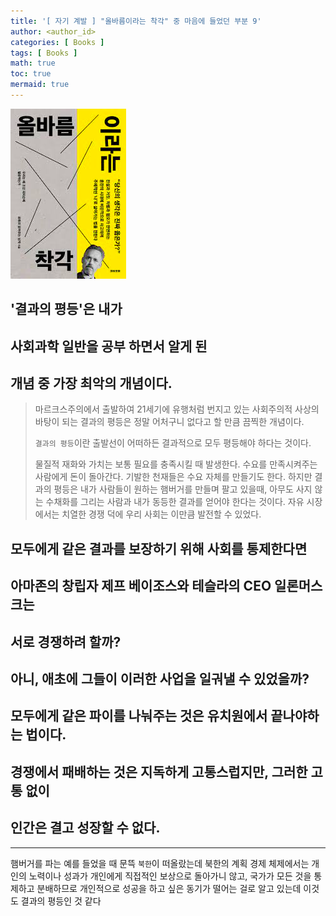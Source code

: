 ```yaml
---
title: '[ 자기 계발 ] "올바름이라는 착각" 중 마음에 들었던 부분 9'
author: <author_id>
categories: [ Books ]
tags: [ Books ]
math: true
toc: true
mermaid: true
---
```


![1](/images/backgrounds/books/manReadsYouTube.png)

## '결과의 평등'은 내가
## 사회과학 일반을 공부 하면서 알게 된
## 개념 중 가장 최악의 개념이다.


> 마르크스주의에서 출발하여 21세기에 유행처럼 번지고 있는 사회주의적 사상의
> 바탕이 되는 결과의 평등은 정말 어처구니 없다고 할 만큼 끔찍한 개념이다.
>
> `결과의 평등`이란 출발선이 어떠하든 결과적으로 모두 평등해야 하다는 것이다.
>
> 물질적 재화와 가치는 보통 필요를 충족시킬 때 발생한다.
> 수요를 만족시켜주는 사람에게 돈이 돌아간다.
> 기발한 천재들은 수요 자체를 만들기도 한다.
> 하지만 결과의 평등은 내가 사람들이 원하는 햄버거를 만들며 팔고 있을때,
> 아무도 사지 않는 수채화를 그리는 사람과 내가 동등한 결과를 얻어야 한다는 것이다.
> 자유 시장에서는 치열한 경쟁 덕에 우리 사회는 이만큼 발전할 수 있었다.

## 모두에게 같은 결과를 보장하기 위해 사회를 통제한다면
## 아마존의 창립자 제프 베이조스와 테슬라의 CEO 일론머스크는
## 서로 경쟁하려 할까?
## 아니, 애초에 그들이 이러한 사업을 일궈낼 수 있었을까?
## 모두에게 같은 파이를 나눠주는 것은 유치원에서 끝나야하는 법이다.
## 경쟁에서 패배하는 것은 지독하게 고통스럽지만, 그러한 고통 없이
## 인간은 결고 성장할 수 없다.

---

햄버거를 파는 예를 들었을 때 문뜩 `북한`이 떠올랐는데
북한의 계획 경제 체제에서는 개인의 노력이나 성과가 개인에게 직접적인
보상으로 돌아가니 않고, 국가가 모든 것을 통제하고 분배하므로
개인적으로 성공을 하고 싶은 동기가 떨어는 걸로 알고 있는데
이것도 결과의 평등인 것 같다